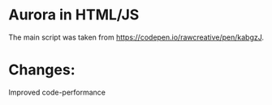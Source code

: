 # Aurora in HTML/JS

The main script was taken from https://codepen.io/rawcreative/pen/kabgzJ.

# Changes:

Improved code-performance
